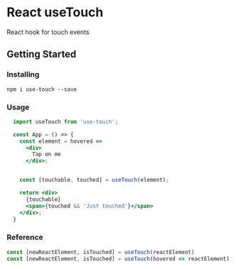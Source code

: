 # React useTouch

React hook for touch events

## Getting Started

### Installing
```
npm i use-touch --save
```

### Usage

```jsx
  import useTouch from 'use-touch';

  const App = () => {
    const element = hovered => 
      <div>
        Tap on me
      </div>;


    const [touchable, touched] = useTouch(element);

    return <div>
      {touchable}
      <span>{touched && 'Just touched'}</span>
    </div>;
  }

```

### Reference
```jsx
const [newReactElement, isTouched] = useTouch(reactElement)
const [newReactElement, isTouched] = useTouch(hovered => reactElement)
```
